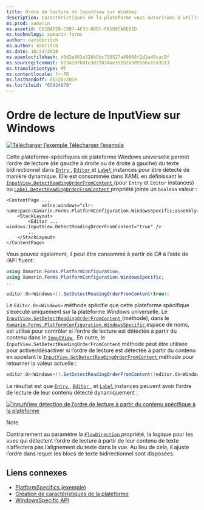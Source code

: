 ```yaml
---
title: Ordre de lecture de InputView sur Windows
description: Caractéristiques de la plateforme vous autorisons à utiliser les fonctionnalités qui est disponible uniquement sur une plateforme spécifique, sans avoir à implémenter des convertisseurs personnalisés ou des effets. Cet article explique comment utiliser le Windows spécifique à la plateforme qui permet l’ordre de lecture du texte bidirectionnel être détecté de manière dynamique.
ms.prod: xamarin
ms.assetid: E61BAEE0-C8B7-4F33-8DDC-FA1B9CA8E81D
ms.technology: xamarin-forms
author: davidbritch
ms.author: dabritch
ms.date: 10/24/2018
ms.openlocfilehash: d5d2e963a326b5bc750527a49008f2d2a40cac9f
ms.sourcegitcommit: b23a107b0fe3d2f814ae35b52a5855b6ce2a3513
ms.translationtype: MT
ms.contentlocale: fr-FR
ms.lasthandoff: 05/20/2019
ms.locfileid: "65924870"
---
```

# <a name="inputview-reading-order-on-windows"></a>Ordre de lecture de InputView sur Windows

[![Télécharger l’exemple](~/media/shared/download.png) Télécharger l’exemple](https://developer.xamarin.com/samples/xamarin-forms/UserInterface/PlatformSpecifics/)

Cette plateforme-spécifiques de plateforme Windows universelle permet l’ordre de lecture (de gauche à droite ou de droite à gauche) du texte bidirectionnel dans [ `Entry` ](xref:Xamarin.Forms.Entry), [ `Editor` ](xref:Xamarin.Forms.Editor)et [ `Label` ](xref:Xamarin.Forms.Label) instances pour être détecté de manière dynamique. Elle est consommée dans XAML en définissant le [ `InputView.DetectReadingOrderFromContent` ](xref:Xamarin.Forms.PlatformConfiguration.WindowsSpecific.InputView.DetectReadingOrderFromContentProperty) (pour `Entry` et `Editor` instances) ou [ `Label.DetectReadingOrderFromContent` ](xref:Xamarin.Forms.PlatformConfiguration.WindowsSpecific.Label.DetectReadingOrderFromContentProperty) propriété jointe un `boolean` valeur :

```xaml
<ContentPage ...
             xmlns:windows="clr-namespace:Xamarin.Forms.PlatformConfiguration.WindowsSpecific;assembly=Xamarin.Forms.Core">
    <StackLayout>
        <Editor ... windows:InputView.DetectReadingOrderFromContent="true" />
        ...
    </StackLayout>
</ContentPage>
```

Vous pouvez également, il peut être consommé à partir de C# à l’aide de l’API fluent :

```csharp
using Xamarin.Forms.PlatformConfiguration;
using Xamarin.Forms.PlatformConfiguration.WindowsSpecific;
...

editor.On<Windows>().SetDetectReadingOrderFromContent(true);
```

Le `Editor.On<Windows>` méthode spécifie que cette plateforme spécifique s’exécute uniquement sur la plateforme Windows universelle. Le [ `InputView.SetDetectReadingOrderFromContent` ](xref:Xamarin.Forms.PlatformConfiguration.WindowsSpecific.InputView.SetDetectReadingOrderFromContent(Xamarin.Forms.IPlatformElementConfiguration{Xamarin.Forms.PlatformConfiguration.Windows,Xamarin.Forms.InputView},System.Boolean)) (méthode), dans le [ `Xamarin.Forms.PlatformConfiguration.WindowsSpecific` ](xref:Xamarin.Forms.PlatformConfiguration.WindowsSpecific) espace de noms, est utilisé pour contrôler si l’ordre de lecture est détectée à partir du contenu dans le [ `InputView` ](xref:Xamarin.Forms.InputView). En outre, le `InputView.SetDetectReadingOrderFromContent` méthode peut être utilisée pour activer/désactiver si l’ordre de lecture est détectée à partir du contenu en appelant le [ `InputView.GetDetectReadingOrderFromContent` ](xref:Xamarin.Forms.PlatformConfiguration.WindowsSpecific.InputView.GetDetectReadingOrderFromContent(Xamarin.Forms.IPlatformElementConfiguration{Xamarin.Forms.PlatformConfiguration.Windows,Xamarin.Forms.InputView})) méthode pour retourner la valeur actuelle :

```csharp
editor.On<Windows>().SetDetectReadingOrderFromContent(!editor.On<Windows>().GetDetectReadingOrderFromContent());
```

Le résultat est que [ `Entry` ](xref:Xamarin.Forms.Entry), [ `Editor` ](xref:Xamarin.Forms.Editor), et [ `Label` ](xref:Xamarin.Forms.Label) instances peuvent avoir l’ordre de lecture de leur contenu détecté dynamiquement :

[![InputView détection de l’ordre de lecture à partir du contenu spécifique à la plateforme](inputview-reading-order-images/editor-readingorder.png "InputView de détection de l’ordre de lecture à partir du contenu spécifique à la plateforme")](inputview-reading-order-images/editor-readingorder-large.png#lightbox "InputView l’ordre de lecture à partir de détection contenu spécifique à la plateforme")

> [!NOTE]
> Contrairement au paramètre la [ `FlowDirection` ](xref:Xamarin.Forms.VisualElement.FlowDirection) propriété, la logique pour les vues qui détectent l’ordre de lecture à partir de leur contenu de texte n’affectera pas l’alignement du texte dans la vue. Au lieu de cela, il ajuste l’ordre dans lequel les blocs de texte bidirectionnel sont disposées.

## <a name="related-links"></a>Liens connexes

- [PlatformSpecifics (exemple)](https://developer.xamarin.com/samples/xamarin-forms/UserInterface/PlatformSpecifics/)
- [Création de caractéristiques de la plateforme](~/xamarin-forms/platform/platform-specifics/index.md#creating-platform-specifics)
- [WindowsSpecific API](xref:Xamarin.Forms.PlatformConfiguration.WindowsSpecific)
